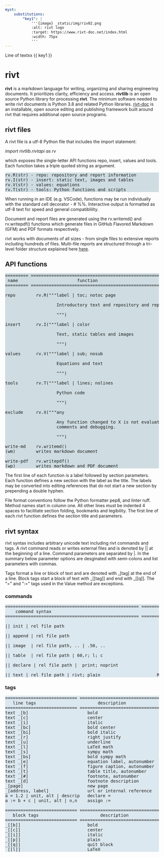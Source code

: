 ```yaml
---
myst:
    substitutions:
        "key1": |
            '''{image} _static/img/riv02.png
            :alt: rivt logo
            :target: https://www.rivt-doc.net/index.html
            :width: 75px
            '''
---
```


Line of textxx {{ key1 }}

# **rivt**

**rivt** is a markdown language for writing, organizing and sharing engineering
documents. It prioritizes clarity, efficiency and access. **rivtlib** is an
open source Python library for processing **rivt**. The minimum software needed
to write rivt documents is Python 3.8 and related Python libraries. 
<a href="rivt-doc.html">rivt-doc</a> is an installable, open source editing and
publishing framework built around rivt that requires additional open source
programs.

## rivt files

A rivt file is a utf-8 Python file that includes the import statement:

*import rivtlib.rivtapi as rv*
 
which exposes the single-letter API functions repo, insert, values and tools.
Each function takes a triple quoted string as argument.

<pre style="background:  #cfdde2">
rv.R(str) - repo: repository and report information 
rv.I(str) - insert: static text, images and tables
rv.V(str) - values: equations
rv.T(str) - tools: Python functions and scripts
</pre>

When running in an IDE (e.g. VSCode), functions may be run individually
with the standard cell decorator - # %%. Interactive output is formatted as
utf-8 text for speed and general compatiblility.

Document and report files are generated using the rv.writemd() and rv.writepdf()
functions which generate files in GitHub Flavored Markdown (GFM) and PDF
formats respectively.

rivt works with documents of all sizes - from single files to extensive reports
including hundreds of files. Multi-file reports are structured through a
tri-level folder structure explained here <a href="rivt-doc.html">here</a>.

## API functions

<pre style="background:  #cfdde2">
========= ========================================================
 name                       function
========= ========================================================

repo        rv.R("""label | toc; notoc page

                    Introductory text and repository and report settings.

                    """)

insert      rv.I("""label | color  

                    Text, static tables and images

                    """)

values      rv.V("""label | sub; nosub 

                    Equations and text
                
                    """)

tools       rv.T("""label | lines; nolines

                    Python code

                    """)

exclude     rv.X("""any 

                    Any function changed to X is not evaluated and can be used for
                    comments and debugging.

                    """)

write-md    rv.writemd()
(wm)        writes markdown document

write-pdf   rv.writepdf()
(wp)        writes markdown and PDF document
</pre>

The first line of each function is a label followed by section parameters. Each
function defines a new section with the label as the title. The labels may be
converted into editing references that do not start a new section by prepending
a double hyphen.

File format conventions follow the Python formatter pep8, and linter ruff.
Method names start in column one. All other lines must be indented 4 spaces to
facilitate section folding, bookmarks and legibility. The first line of each
rivt function defines the section title and parameters.

## rivt syntax

rivt syntax includes arbitrary unicode text including rivt commands and tags. A
rivt command reads or writes external files and is denoted by || at the
beginning of a line. Command parameters are separated by |. In the summary
below parameter options are desginated with semi-colons and list parameters
with commas.

Tags format a line or block of text and are denoted with _[tag] at the end of a
line. Block tags start a block of text with _[[tag]] and end with _[[q]]. The
"=" and ":=" tags used in the Value method are exceptions.

### commands
<pre style="background: #dce8ef">
==================================================== ==============
    command syntax                                          API 
==================================================== ==============

|| init | rel file path                                      R

|| append | rel file path                                    R

|| image  | rel file path, .. | .50, ..                      I

|| table  | rel file path | 60,r; l; c                       I

|| declare | rel file path |  print; noprint                 V

|| text | rel file path | rivt; plain                      R I V
</pre>

### tags

<pre style="background: #dce8ef">
============================ ================================= ==========
   line tags                        description                   API
============================ ================================ ===========
text _[b]                       bold                            R I V 
text _[c]                       center                          R I V  
text _[i]                       italic                          R I V  
text _[bc]                      bold center                     R I V  
text _[bi]                      bold italic                     R I V
text _[r]                       right justify                   R I V
text _[u]                       underline                       R I V   
text _[l]                       LaTeX math                        I V
text _[s]                       sympy math                        I V
text _[bs]                      bold sympy math                   I V
text _[e]                       equation label, autonumber        I V
text _[f]                       figure caption, autonumber        I V
text _[t]                       table title, autonumber           I V
text _[#]                       footnote, autonumber              I V
text _[d]                       footnote description              I V
_[page]                         new page                          I V
_[address, label]               url or internal reference         I V
a = 1.2 | unit, alt | descrip   declare =                           V
a := b + c | unit, alt | n,n    assign :=                           V

============================ ================================= ==========
   block tags                        description                   API
============================ ================================ ===========
_[[b]]                          bold                            R I V
_[[c]]                          center                          R I V
_[[i]]                          italic                          R I V
_[[p]]                          plain                           R I V
_[[q]]                          quit block                      R I V
_[[l]]                          LaTeX                             I V
</pre>




